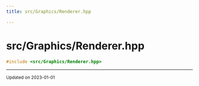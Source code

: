 ```yaml
---
title: src/Graphics/Renderer.hpp

---
```


# src/Graphics/Renderer.hpp




```cpp
#include <src/Graphics/Renderer.hpp>
```






-------------------------------

<sub>Updated on 2023-01-01</sub>
